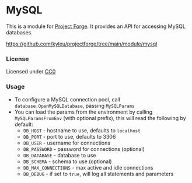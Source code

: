 # MySQL

This is a module for [Project Forge](https://projectforge.dev). It provides an API for accessing MySQL databases.

https://github.com/kyleu/projectforge/tree/main/module/mysql

### License

Licensed under [CC0](https://creativecommons.org/publicdomain/zero/1.0)

### Usage

- To configure a MySQL connection pool, call `database.OpenMySQLDatabase`, passing `MySQLParams`
- You can load the params from the environment by calling `MySQLParamsFromEnv` (with optional prefix), this will read the following by default:
  - `DB_HOST` - hostname to use, defaults to `localhost`
  - `DB_PORT` - port to use, defaults to 3306
  - `DB_USER` - username for connections
  - `DB_PASSWORD` - password for connections (optional)
  - `DB_DATABASE` - database to use
  - `DB_SCHEMA` - schema to use (optional)
  - `DB_MAX_CONNECTIONS` - max active and idle connections
  - `DB_DEBUG` - if set to `true`, will log all statements and parameters
